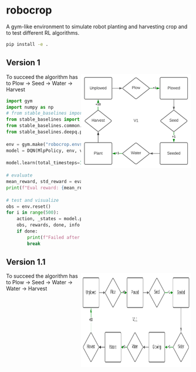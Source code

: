# robocrop

A gym-like environment to simulate robot planting and harvesting crop and to test different RL algorithms.

```bash
pip install -e .
```

## Version 1
<img src="commons\RobocropV1.svg" width=300 height=256 align='right'>
To succeed the algorithm has to 
Plow -> Seed -> Water -> Harvest

```python
import gym
import numpy as np
# from stable_baselines import PPO
from stable_baselines import DQN
from stable_baselines.common.vec_env import DummyVecEnv
from stable_baselines.deepq.policies import MlpPolicy

env = gym.make("robocrop.envs:RoboCrop-v1")
model = DQN(MlpPolicy, env, verbose=0)

model.learn(total_timesteps=100_000)

# evaluate
mean_reward, std_reward = evaluate_policy(model, env, n_eval_episodes=100)
print(f"Eval reward: {mean_reward} (+/-{std_reward})")

# test and visualize
obs = env.reset()
for i in range(500):
    action, _states = model.predict(obs)
    obs, rewards, done, info = env.step(action)
    if done:
        print(f"Failed after {i} steps.")
        break
```
## Version 1.1
<img src="commons\RobocropV1.1.svg" width=300 height=256 align='right'>
To succeed the algorithm has to 
Plow -> Seed -> Water -> Water -> Harvest
<!-- 


## Version 2
Observation:
Between 0 and 3: Empty, Seeded, Small plant, Ready for harvest
Soil moisture: Between 0 - 100. 100 for each watering, decrease 25 point every step

Observation:
Between 0 and 3: Empty, Seeded, Small plant, Ready for harvest
Soil moisture: Between 0 - 100. 100 for each watering, decrease 25 point every step -->